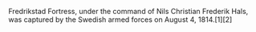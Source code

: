 Fredrikstad Fortress, under the command of Nils Christian Frederik Hals, was captured by the Swedish armed forces on August 4, 1814.[1][2]
